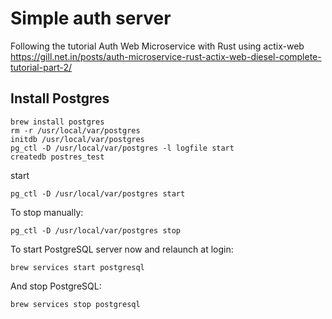 # Simple auth server

Following the tutorial Auth Web Microservice with Rust using actix-web
https://gill.net.in/posts/auth-microservice-rust-actix-web-diesel-complete-tutorial-part-2/

## Install Postgres

```
brew install postgres
rm -r /usr/local/var/postgres
initdb /usr/local/var/postgres
pg_ctl -D /usr/local/var/postgres -l logfile start
createdb postres_test
```

start 
```
pg_ctl -D /usr/local/var/postgres start

```

To stop manually:

```
pg_ctl -D /usr/local/var/postgres stop
```

To start PostgreSQL server now and relaunch at login:

```
brew services start postgresql
```

And stop PostgreSQL:

```
brew services stop postgresql
```
